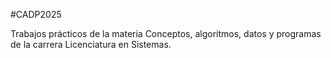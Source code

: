#CADP2025

Trabajos prácticos de la materia Conceptos, algoritmos, datos y programas de la carrera Licenciatura en Sistemas.

